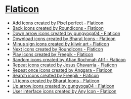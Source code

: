 # [Flaticon](www.flaticon.com)

- <a href="https://www.flaticon.com/free-icons/add" title="add icons">Add icons created by Pixel perfect - Flaticon</a>
- <a href="https://www.flaticon.com/free-icons/back" title="back icons">Back icons created by Roundicons - Flaticon</a>
- <a href="https://www.flaticon.com/free-icons/down-arrow" title="down arrow icons">Down arrow icons created by gungyoga04 - Flaticon</a>
- <a href="https://www.flaticon.com/free-icons/download" title="download icons">Download icons created by Bharat Icons - Flaticon</a>
- <a href="https://www.flaticon.com/free-icons/minus-sign" title="minus sign icons">Minus sign icons created by kliwir art - Flaticon</a>
- <a href="https://www.flaticon.com/free-icons/next" title="next icons">Next icons created by Roundicons - Flaticon</a>
- <a href="https://www.flaticon.com/free-icons/play" title="play icons">Play icons created by Freepik - Flaticon</a>
- <a href="https://www.flaticon.com/free-icons/random" title="random icons">Random icons created by Afian Rochmah Afif - Flaticon</a>
- <a href="https://www.flaticon.com/free-icons/repeat" title="repeat icons">Repeat icons created by Jesus Chavarria - Flaticon</a>
- <a href="https://www.flaticon.com/free-icons/repeat-once" title="repeat once icons">Repeat once icons created by Anggara - Flaticon</a>
- <a href="https://www.flaticon.com/free-icons/search" title="search icons">Search icons created by Freepik - Flaticon</a>
- <a href="https://www.flaticon.com/free-icons/ui" title="ui icons">Ui icons created by Bharat Icons - Flaticon</a>
- <a href="https://www.flaticon.com/free-icons/up-arrow" title="up arrow icons">Up arrow icons created by gungyoga04 - Flaticon</a>
- <a href="https://www.flaticon.com/free-icons/user-interface" title="user interface icons">User interface icons created by Any Icon - Flaticon</a>
